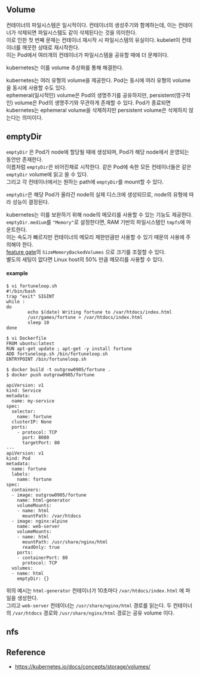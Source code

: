 ## Volume
컨테이너의 파일시스템은 일시적이다. 컨테이너의 생성주기와 함께하는데, 이는 컨테이너가 삭제되면 파일시스템도 같이 삭제된다는 것을 의미한다.  
이로 인한 첫 번째 문재는 컨테이너 재시작 시 파일시스템의 유실이다. kubelet이 컨테이너를 깨끗한 상태로 재시작한다.   
이는 Pod에서 여러개의 컨테이너가 파일시스템을 공유할 때에 더 문제이다. 

kubernetes는 이를 volume 추상화를 통해 해결한다. 

kubernetes는 여러 유형의 volume을 제공한다. Pod는 동시에 여러 유형의 volume을 동시에 사용할 수도 있다.  
ephemeral(일시적인) volume은 Pod의 생명주기를 공유하지만, persistent(영구적인) volume은 Pod의 생명주기와 무관하게 존재할 수 있다.
Pod가 종료되면 kubernetes는 ephemeral volume을 삭제하지만 persistent volume은 삭제하지 않는다는 의미이다.
 
## emptyDir
`emptyDir` 은 Pod가 node에 할당될 때에 생성되며, Pod가 해당 node에서 운영되는 동안만 존재한다.  
이름처럼 `emptyDir`은 비어진채로 시작한다. 같은 Pod에 속한 모든 컨테이너들은 같은 `emptyDir` volume에 읽고 쓸 수 있다.  
그리고 각 컨테이너에서는 원하는 path에 `emptyDir`를 mount할 수 있다.  

`emptyDir`은 해당 Pod가 올라간 node의 실제 디스크에 생성되므로, node의 유형에 따라 성능이 결정된다.    

kubernetes는 이를 보완하기 위해 node의 메모리를 사용할 수 있는 기능도 제공한다.    
`emptyDir.medium`를 `"Memory"`로 설정한다면, RAM 기반의 파일시스템인 `tmpfs`에 마운트한다.   
이는 속도가 빠르지만 컨테이너의 메모리 제한만큼만 사용할 수 있기 때문의 사용에 주의해야 한다.  
[feature gate](https://kubernetes.io/docs/reference/command-line-tools-reference/feature-gates/)의 `SizeMemoryBackedVolumes` 으로 크기를 조절할 수 있다.  
별도의 세팅이 없다면 Linux host의 50% 만큼 메모리를 사용할 수 있다.

#### example
~~~
$ vi fortuneloop.sh
#!/bin/bash
trap "exit" SIGINT
while :
do
        echo $(date) Writing fortune to /var/htdocs/index.html
        /usr/games/fortune > /var/htdocs/index.html
        sleep 10
done

$ vi Dockerfile
FROM ubuntu:latest
RUN apt-get update ; apt-get -y install fortune
ADD fortuneloop.sh /bin/fortuneloop.sh
ENTRYPOINT /bin/fortuneloop.sh

$ docker build -t outgrow0905/fortune .
$ docker push outgrow0905/fortune
~~~

~~~
apiVersion: v1
kind: Service
metadata:
  name: my-service
spec:
  selector:
    name: fortune
  clusterIP: None
  ports:
    - protocol: TCP
      port: 8080
      targetPort: 80
---
apiVersion: v1
kind: Pod
metadata:
  name: fortune
  labels: 
    name: fortune
spec:
  containers:
  - image: outgrow0905/fortune
    name: html-generator
    volumeMounts:
    - name: html
      mountPath: /var/htdocs
  - image: nginx:alpine
    name: web-server
    volumeMounts:
    - name: html
      mountPath: /usr/share/nginx/html
      readOnly: true
    ports:
    - containerPort: 80
      protocol: TCP
  volumes:
  - name: html
    emptyDir: {}
~~~

위의 예시는 `html-generator` 컨테이너가 10초마다 `/var/htdocs/index.html` 에 파일을 생성한다.  
그리고 `web-server` 컨테이너는 `/usr/share/nginx/html` 경로를 읽는다.
두 컨테이너의 `/var/htdocs` 경로와 `/usr/share/nginx/html` 경로는 공유 volume 이다. 

## nfs




## Reference
- https://kubernetes.io/docs/concepts/storage/volumes/